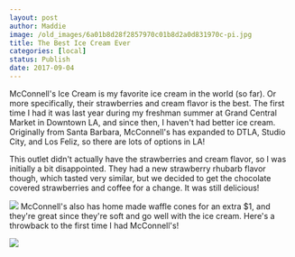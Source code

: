 ```yaml
---
layout: post
author: Maddie
image: /old_images/6a01b8d28f2857970c01b8d2a0d831970c-pi.jpg
title: The Best Ice Cream Ever
categories: [local]
status: Publish
date: 2017-09-04
---
```


McConnell's Ice Cream is my favorite ice cream in the world (so far). Or more specifically, their strawberries and cream flavor is the best. The first time I had it was last year during my freshman summer at Grand Central Market in Downtown LA, and since then, I haven't had better ice cream. Originally from Santa Barbara, McConnell's has expanded to DTLA, Studio City, and Los Feliz, so there are lots of options in LA!

This outlet didn't actually have the strawberries and cream flavor, so I was initially a bit disappointed. They had a new strawberry rhubarb flavor though, which tasted very similar, but we decided to get the chocolate covered strawberries and coffee for a change. It was still delicious!


![](/old_images/6a01b8d28f2857970c01bb09b9bdc0970d-pi.jpg)
McConnell's also has home made waffle cones for an extra $1, and they're great since they're soft and go well with the ice cream. Here's a throwback to the first time I had McConnell's!


![](/old_images/6a01b8d28f2857970c01b8d2a0d8c9970c-pi.jpg)
